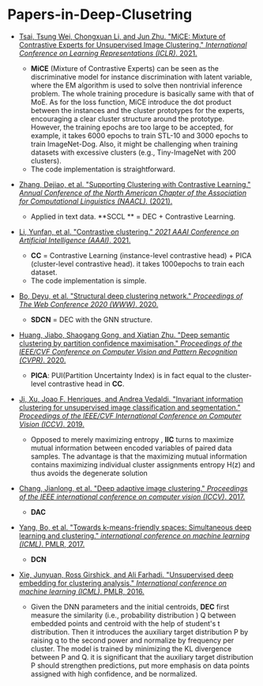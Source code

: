 # Papers-in-Deep-Clusetring
- [Tsai, Tsung Wei, Chongxuan Li, and Jun Zhu. "MiCE: Mixture of Contrastive Experts for Unsupervised Image Clustering." *International Conference on Learning Representations (ICLR)*. 2021.](https://openreview.net/pdf?id=gV3wdEOGy_V)
  - **MiCE** (Mixture of Contrastive Experts) can be seen as the discriminative model for instance discrimination with latent variable, where the EM algorithm is used to solve then nontrivial inference problem. The whole training procedure is basically same with that of MoE. As for the loss function, MiCE introduce the dot product between the instances and the cluster prototypes for the experts, encouraging a clear cluster structure around the prototype. However, the training epochs are too  large to be accepted, for example, it takes 6000 epochs to train STL-10 and 3000 epochs to train ImageNet-Dog. Also, it might be challenging when training datasets with excessive clusters (e.g., Tiny-ImageNet with 200 clusters). 
  - The code implementation is straightforward.

- [Zhang, Dejiao, et al. "Supporting Clustering with Contrastive Learning." *Annual Conference of the North American Chapter of the Association for Computational Linguistics (NAACL).* (2021).](https://arxiv.org/pdf/2103.12953.pdf)
  - Applied in text data. **SCCL ** = DEC + Contrastive Learning.

- [Li, Yunfan, et al. "Contrastive clustering." *2021 AAAI Conference on Artificial Intelligence (AAAI)*. 2021.](https://www.aaai.org/AAAI21Papers/AAAI-1352.LiY.pdf)
  - **CC** = Contrastive Learning (instance-level contrastive head) + PICA (cluster-level contrastive head). it takes 1000epochs to train each dataset.
  - The code implementation is simple.
- [Bo, Deyu, et al. "Structural deep clustering network." *Proceedings of The Web Conference 2020 (WWW)*. 2020.](https://dl.acm.org/doi/pdf/10.1145/3366423.3380214?casa_token=htTAxhfH6xkAAAAA:k_Smn2T5LsruzuW4gbdgqEP-BEXBBAbLSCnBwK2ciTKiOSY2sYqiHgHkq2yjCjengkHkS8DF3wuv)
  - **SDCN** = DEC with the GNN structure.
- [Huang, Jiabo, Shaogang Gong, and Xiatian Zhu. "Deep semantic clustering by partition confidence maximisation." *Proceedings of the IEEE/CVF Conference on Computer Vision and Pattern Recognition (CVPR)*. 2020.](https://openaccess.thecvf.com/content_CVPR_2020/papers/Huang_Deep_Semantic_Clustering_by_Partition_Confidence_Maximisation_CVPR_2020_paper.pdf)
  - **PICA**: PUI(Partition Uncertainty Index) is in fact equal to the cluster-level contrastive head in **CC**.
- [Ji, Xu, Joao F. Henriques, and Andrea Vedaldi. "Invariant information clustering for unsupervised image classification and segmentation." *Proceedings of the IEEE/CVF International Conference on Computer Vision (ICCV)*. 2019.](https://openaccess.thecvf.com/content_ICCV_2019/papers/Ji_Invariant_Information_Clustering_for_Unsupervised_Image_Classification_and_Segmentation_ICCV_2019_paper.pdf)
  - Opposed to merely maximizing entropy , **IIC** turns to maximize mutual information  between encoded variables of paired data samples. The advantage is that the maximizing mutual information contains maximizing individual cluster assignments entropy H(z) and thus avoids the degenerate solution
- [Chang, Jianlong, et al. "Deep adaptive image clustering." *Proceedings of the IEEE international conference on computer vision (ICCV)*. 2017.](https://openaccess.thecvf.com/content_ICCV_2017/papers/Chang_Deep_Adaptive_Image_ICCV_2017_paper.pdf)
  - **DAC**
- [Yang, Bo, et al. "Towards k-means-friendly spaces: Simultaneous deep learning and clustering." *international conference on machine learning (ICML)*. PMLR, 2017.](http://proceedings.mlr.press/v70/yang17b/yang17b.pdf)
  - **DCN**
- [Xie, Junyuan, Ross Girshick, and Ali Farhadi. "Unsupervised deep embedding for clustering analysis." *International conference on machine learning (ICML)*. PMLR, 2016.](http://proceedings.mlr.press/v48/xieb16.pdf)
  - Given the DNN parameters and the initial centroids, **DEC** first measure the similarity (i.e., probability distribution ) Q between embedded points and centroid with the help of student's t distribution. Then it introduces the auxiliary target distribution P by raising q to the second power and normalize by frequency per cluster.  The model is trained by minimizing the KL divergence between P and Q. it is significant that the auxiliary target distribution P should strengthen predictions, put more emphasis on data points assigned with high confidence, and be normalized.
